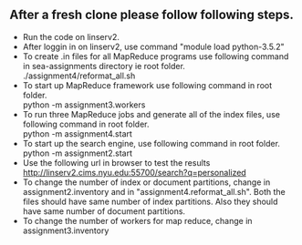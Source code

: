## After a fresh clone please follow following steps.
* Run the code on linserv2.
* After loggin in on linserv2, use command "module load python-3.5.2"
* To create .in files for all MapReduce programs use following command in sea-assignments directory ie root folder.  
    ./assignment4/reformat_all.sh
* To start up MapReduce framework use following command in root folder.  
    python -m assignment3.workers
* To run three MapReduce jobs and generate all of the index files, use following command in root folder.  
    python -m assignment4.start
* To start up the search engine, use following command in root folder.  
    python -m assignment2.start
* Use the following url in browser to test the results  
    http://linserv2.cims.nyu.edu:55700/search?q=personalized
* To change the number of index or document partitions, change in assignment2.inventory and in "assignment4.reformat_all.sh". Both the files should have same number of index partitions. Also they should have same number of document partitions.
* To change the number of workers for map reduce, change in assignment3.inventory